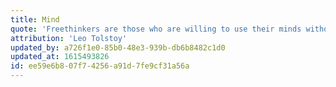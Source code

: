 ```yaml
---
title: Mind
quote: 'Freethinkers are those who are willing to use their minds without prejudice and without fearing to understand things that clash with their own customs, privileges, or beliefs. This state of mind is not common but essential for right thinking; where it is absent, discussion is apt to become worse than useless.'
attribution: 'Leo Tolstoy'
updated_by: a726f1e0-85b0-48e3-939b-db6b8482c1d0
updated_at: 1615493826
id: ee59e6b8-07f7-4256-a91d-7fe9cf31a56a
---
```

